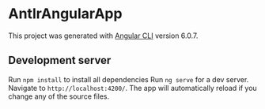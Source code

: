 # AntlrAngularApp

This project was generated with [Angular CLI](https://github.com/angular/angular-cli) version 6.0.7.

## Development server

Run `npm install` to install all dependencies
Run `ng serve` for a dev server. Navigate to `http://localhost:4200/`. The app will automatically reload if you change any of the source files.
